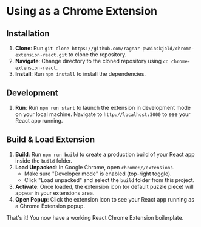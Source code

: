 
# Using as a Chrome Extension

## Installation

1. **Clone**: Run `git clone https://github.com/ragnar-pwninskjold/chrome-extension-react.git` to clone the repository.
2. **Navigate**: Change directory to the cloned repository using `cd chrome-extension-react`.
3. **Install**: Run `npm install` to install the dependencies.

## Development

1. **Run**: Run `npm run start` to launch the extension in development mode on your local machine. Navigate to `http://localhost:3000` to see your React app running.

## Build & Load Extension

1. **Build**: Run `npm run build` to create a production build of your React app inside the `build` folder.
2. **Load Unpacked**: In Google Chrome, open `chrome://extensions`.  
   - Make sure "Developer mode" is enabled (top-right toggle).
   - Click "Load unpacked" and select the `build` folder from this project.
3. **Activate**: Once loaded, the extension icon (or default puzzle piece) will appear in your extensions area.
4. **Open Popup**: Click the extension icon to see your React app running as a Chrome Extension popup.

That's it! You now have a working React Chrome Extension boilerplate.
